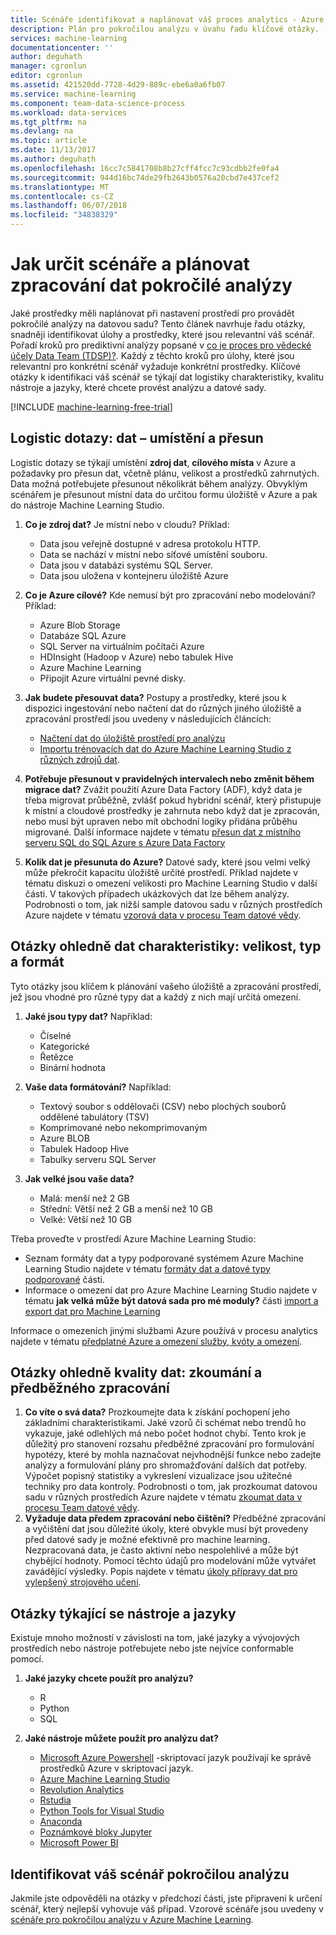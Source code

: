 ```yaml
---
title: Scénáře identifikovat a naplánovat váš proces analytics - Azure | Microsoft Docs
description: Plán pro pokročilou analýzu v úvahu řadu klíčové otázky.
services: machine-learning
documentationcenter: ''
author: deguhath
manager: cgronlun
editor: cgronlun
ms.assetid: 421520dd-7728-4d29-889c-ebe6a0a6fb07
ms.service: machine-learning
ms.component: team-data-science-process
ms.workload: data-services
ms.tgt_pltfrm: na
ms.devlang: na
ms.topic: article
ms.date: 11/13/2017
ms.author: deguhath
ms.openlocfilehash: 16cc7c5841708b8b27cff4fcc7c93cdbb2fe0fa4
ms.sourcegitcommit: 944d16bc74de29fb2643b0576a20cbd7e437cef2
ms.translationtype: MT
ms.contentlocale: cs-CZ
ms.lasthandoff: 06/07/2018
ms.locfileid: "34838329"
---
```

# <a name="how-to-identify-scenarios-and-plan-for-advanced-analytics-data-processing"></a>Jak určit scénáře a plánovat zpracování dat pokročilé analýzy
Jaké prostředky měli naplánovat při nastavení prostředí pro provádět pokročilé analýzy na datovou sadu? Tento článek navrhuje řadu otázky, snadněji identifikovat úlohy a prostředky, které jsou relevantní váš scénář. Pořadí kroků pro prediktivní analýzy popsané v [co je proces pro vědecké účely Data Team (TDSP)?](overview.md). Každý z těchto kroků pro úlohy, které jsou relevantní pro konkrétní scénář vyžaduje konkrétní prostředky. Klíčové otázky k identifikaci váš scénář se týkají dat logistiky charakteristiky, kvalitu nástroje a jazyky, které chcete provést analýzu a datové sady.

[!INCLUDE [machine-learning-free-trial](../../../includes/machine-learning-free-trial.md)]

## <a name="logistic-questions-data-locations-and-movement"></a>Logistic dotazy: dat – umístění a přesun
Logistic dotazy se týkají umístění **zdroj dat**, **cílového místa** v Azure a požadavky pro přesun dat, včetně plánu, velikost a prostředků zahrnutých. Data možná potřebujete přesunout několikrát během analýzy. Obvyklým scénářem je přesunout místní data do určitou formu úložiště v Azure a pak do nástroje Machine Learning Studio.

1. **Co je zdroj dat?** Je místní nebo v cloudu? Příklad:
   
   * Data jsou veřejně dostupné v adresa protokolu HTTP.
   * Data se nachází v místní nebo síťové umístění souboru.
   * Data jsou v databázi systému SQL Server.
   * Data jsou uložena v kontejneru úložiště Azure
2. **Co je Azure cílové?** Kde nemusí být pro zpracování nebo modelování? Příklad:
   
   * Azure Blob Storage
   * Databáze SQL Azure
   * SQL Server na virtuálním počítači Azure
   * HDInsight (Hadoop v Azure) nebo tabulek Hive
   * Azure Machine Learning
   * Připojit Azure virtuální pevné disky.
3. **Jak budete přesouvat data?** Postupy a prostředky, které jsou k dispozici ingestování nebo načtení dat do různých jiného úložiště a zpracování prostředí jsou uvedeny v následujících článcích:
   
   * [Načtení dat do úložiště prostředí pro analýzu](ingest-data.md)
   * [Importu trénovacích dat do Azure Machine Learning Studio z různých zdrojů dat](../studio/import-data.md).
4. **Potřebuje přesunout v pravidelných intervalech nebo změnit během migrace dat?** Zvážit použití Azure Data Factory (ADF), když data je třeba migrovat průběžně, zvlášť pokud hybridní scénář, který přistupuje k místní a cloudové prostředky je zahrnuta nebo když dat je zpracován, nebo musí být upraven nebo mít obchodní logiky přidána průběhu migrované. Další informace najdete v tématu [přesun dat z místního serveru SQL do SQL Azure s Azure Data Factory](move-sql-azure-adf.md)
5. **Kolik dat je přesunuta do Azure?** Datové sady, které jsou velmi velký může překročit kapacitu úložiště určité prostředí. Příklad najdete v tématu diskuzi o omezení velikosti pro Machine Learning Studio v další části. V takových případech ukázkových dat lze během analýzy. Podrobnosti o tom, jak nižší sample datovou sadu v různých prostředích Azure najdete v tématu [vzorová data v procesu Team datové vědy](sample-data.md).

## <a name="data-characteristics-questions-type-format-and-size"></a>Otázky ohledně dat charakteristiky: velikost, typ a formát
Tyto otázky jsou klíčem k plánování vašeho úložiště a zpracování prostředí, jež jsou vhodné pro různé typy dat a každý z nich mají určitá omezení.

1. **Jaké jsou typy dat?** Například:
   
   * Číselné
   * Kategorické
   * Řetězce
   * Binární hodnota
2. **Vaše data formátování?** Například:
   
   * Textový soubor s oddělovači (CSV) nebo plochých souborů oddělené tabulátory (TSV)
   * Komprimované nebo nekomprimovaným
   * Azure BLOB
   * Tabulek Hadoop Hive
   * Tabulky serveru SQL Server
3. **Jak velké jsou vaše data?**
   
   * Malá: menší než 2 GB
   * Střední: Větší než 2 GB a menší než 10 GB
   * Velké: Větší než 10 GB

Třeba proveďte v prostředí Azure Machine Learning Studio:

* Seznam formáty dat a typy podporované systémem Azure Machine Learning Studio najdete v tématu [formáty dat a datové typy podporované](../studio/import-data.md#data-formats-and-data-types-supported) části.
* Informace o omezení dat pro Azure Machine Learning Studio najdete v tématu **jak velká může být datová sada pro mé moduly?** části [import a export dat pro Machine Learning](../studio/faq.md#machine-learning-studio-questions)

Informace o omezeních jinými službami Azure používá v procesu analytics najdete v tématu [předplatné Azure a omezení služby, kvóty a omezení](../../azure-subscription-service-limits.md).

## <a name="data-quality-questions-exploration-and-pre-processing"></a>Otázky ohledně kvality dat: zkoumání a předběžného zpracování
1. **Co víte o svá data?** Prozkoumejte data k získání pochopení jeho základními charakteristikami. Jaké vzorů či schémat nebo trendů ho vykazuje, jaké odlehlých má nebo počet hodnot chybí. Tento krok je důležitý pro stanovení rozsahu předběžné zpracování pro formulování hypotézy, které by mohla naznačovat nejvhodnější funkce nebo zadejte analýzy a formulování plány pro shromažďování dalších dat potřeby. Výpočet popisný statistiky a vykreslení vizualizace jsou užitečné techniky pro data kontroly. Podrobnosti o tom, jak prozkoumat datovou sadu v různých prostředích Azure najdete v tématu [zkoumat data v procesu Team datové vědy](explore-data.md).
2. **Vyžaduje data předem zpracování nebo čištění?**
   Předběžné zpracování a vyčištění dat jsou důležité úkoly, které obvykle musí být provedeny před datové sady je možné efektivně pro machine learning. Nezpracovaná data, je často aktivní nebo nespolehlivé a může být chybějící hodnoty. Pomocí těchto údajů pro modelování může vytvářet zavádějící výsledky. Popis najdete v tématu [úkoly přípravy dat pro vylepšený strojového učení](prepare-data.md).

## <a name="tools-and-languages-questions"></a>Otázky týkající se nástroje a jazyky
Existuje mnoho možností v závislosti na tom, jaké jazyky a vývojových prostředích nebo nástroje potřebujete nebo jste nejvíce conformable pomocí.

1. **Jaké jazyky chcete použít pro analýzu?**  
   
   * R
   * Python
   * SQL
2. **Jaké nástroje můžete použít pro analýzu dat?**
   
   * [Microsoft Azure Powershell](/powershell/azure/overview) -skriptovací jazyk používají ke správě prostředků Azure v skriptovací jazyk.
   * [Azure Machine Learning Studio](../studio/what-is-ml-studio.md)
   * [Revolution Analytics](http://www.revolutionanalytics.com/revolution-r-open)
   * [Rstudia](http://www.rstudio.com)
   * [Python Tools for Visual Studio](http://microsoft.github.io/PTVS/)
   * [Anaconda](https://www.continuum.io/why-anaconda)
   * [Poznámkové bloky Jupyter](http://jupyter.org/)
   * [Microsoft Power BI](http://powerbi.microsoft.com)

## <a name="identify-your-advanced-analytics-scenario"></a>Identifikovat váš scénář pokročilou analýzu
Jakmile jste odpověděli na otázky v předchozí části, jste připraveni k určení scénář, který nejlepší vyhovuje váš případ. Vzorové scénáře jsou uvedeny v [scénáře pro pokročilou analýzu v Azure Machine Learning](plan-sample-scenarios.md).

